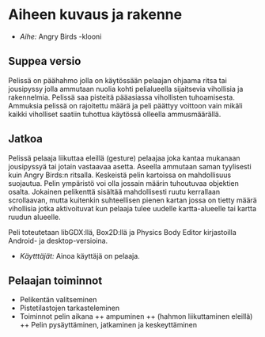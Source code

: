 Aiheen kuvaus ja rakenne
========================

+ *Aihe:* Angry Birds -klooni

Suppea versio
-------------

Pelissä on päähahmo jolla on käytössään pelaajan ohjaama ritsa tai jousipyssy
jolla ammutaan nuolia kohti pelialueella sijaitsevia vihollisia ja rakennelmia.
Pelissä saa pisteitä pääasiassa vihollisten tuhoamisesta. Ammuksia pelissä on
rajoitettu määrä ja peli päättyy voittoon vain mikäli kaikki viholliset saatiin
tuhottua käytössä olleella ammusmäärällä.

Jatkoa
------

Pelissä pelaaja liikuttaa eleillä (gesture) pelaajaa joka kantaa mukanaan
jousipyssyä tai jotain vastaavaa asetta. Aseella ammutaan saman tyylisesti
kuin Angry Birds:n ritsalla. Keskeistä pelin kartoissa on mahdollisuus
suojautua. Pelin ympäristö voi olla jossain määrin tuhoutuvaa objektien osalta.
Jokainen pelikenttä sisältää mahdollisesti ruutu kerrallaan scrollaavan, mutta
kuitenkin suhteellisen pienen kartan jossa on tietty määrä vihollisia jotka
aktivoituvat kun pelaaja tulee uudelle kartta-alueelle tai kartta ruudun
alueelle.

Peli toteutetaan libGDX:llä, Box2D:llä ja Physics Body Editor kirjastoilla
Android- ja desktop-versioina.

+ *Käytttäjät:* Ainoa käyttäjä on pelaaja.


Pelaajan toiminnot
------------------

+ Pelikentän valitseminen
+ Pistetilastojen tarkasteleminen
+ Toiminnot pelin aikana
++ ampuminen
++ (hahmon liikuttaminen eleillä)
++ Pelin pysäyttäminen, jatkaminen ja keskeyttäminen
